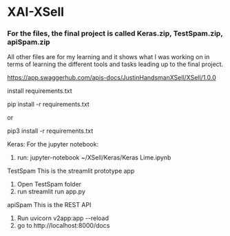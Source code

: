 # XAI-XSell

### For the files, the final project is called Keras.zip, TestSpam.zip, apiSpam.zip
All other files are for my learning and it shows what I was working on in terms of learning the different tools and tasks leading up to the final project.

https://app.swaggerhub.com/apis-docs/JustinHandsmanXSell/XSell/1.0.0


install requirements.txt

pip install -r requirements.txt

or

pip3 install -r requirements.txt

Keras:
For the jupyter notebook:
1) run:
  jupyter-notebook  ~/XSell/Keras/Keras Lime.ipynb
  
TestSpam
This is the streamlit prototype app
1) Open TestSpam folder
2) run
  streamlit run app.py
  
  
apiSpam
This is the REST API
1) Run uvicorn v2app:app --reload
2) go to http://localhost:8000/docs







